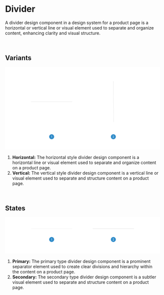 # Divider

A divider design component in a design system for a product page is a horizontal or vertical line or visual element used to separate and organize content, enhancing clarity and visual structure.

<br>

## Variants

<img src="../../assets/images/components/divider-variants.jpg" alt="divider-variants" width="752"/>

1. <b>Horizontal:</b> The horizontal style divider design component is a horizontal line or visual element used to separate and organize content on a product page.
2. <b>Vertical:</b> The vertical style divider design component is a vertical line or visual element used to separate and structure content on a product page.

<br>

## States

<img src="../../assets/images/components/divider-states.jpg" alt="divider-states" width="752"/>

1. <b>Primary:</b> The primary type divider design component is a prominent separator element used to create clear divisions and hierarchy within the content on a product page.
2. <b>Secondary:</b> The secondary type divider design component is a subtler visual element used to separate and structure content on a product page.
